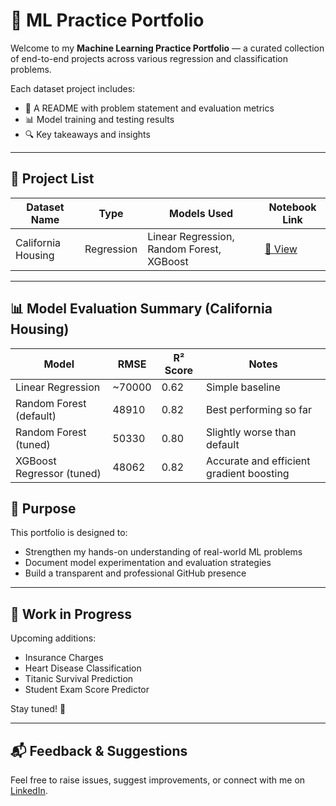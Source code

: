 # 🧠 ML Practice Portfolio

Welcome to my **Machine Learning Practice Portfolio** — a curated collection of end-to-end projects across various regression and classification problems.

Each dataset project includes:
- 📃 A README with problem statement and evaluation metrics
- 📊 Model training and testing results
- 🔍 Key takeaways and insights

---

## 📂 Project List

| Dataset Name           | Type         | Models Used                     | Notebook Link                     |
|------------------------|--------------|----------------------------------|------------------------------------|
| California Housing     | Regression   | Linear Regression, Random Forest, XGBoost| [🔗 View](https://colab.research.google.com/github/kaivalyagnik/ml-practice-portfolio/blob/main/california_housing_regression.ipynb)    |

---

## 📊 Model Evaluation Summary (California Housing)

| Model                          | RMSE      | R² Score | Notes                                      |
|-------------------------------|-----------|----------|--------------------------------------------|
| Linear Regression             | ~70000    | 0.62     | Simple baseline                            |
| Random Forest (default)       | 48910     | 0.82     | Best performing so far                     |
| Random Forest (tuned)         | 50330     | 0.80     | Slightly worse than default                |
| XGBoost Regressor  (tuned)    | 48062 | 0.82 | Accurate and efficient gradient boosting   |


## 🧭 Purpose

This portfolio is designed to:
- Strengthen my hands-on understanding of real-world ML problems
- Document model experimentation and evaluation strategies
- Build a transparent and professional GitHub presence

---

## 🚧 Work in Progress

Upcoming additions:
- Insurance Charges
- Heart Disease Classification
- Titanic Survival Prediction
- Student Exam Score Predictor

Stay tuned! 🚀

---

## 📬 Feedback & Suggestions

Feel free to raise issues, suggest improvements, or connect with me on [LinkedIn](https://www.linkedin.com/in/kaival-yagnik-16185728b).

